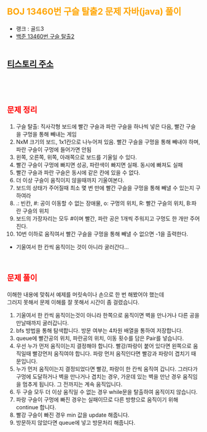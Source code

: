 # <span style="color:orange; font-size:17pt; font-weight:bold">BOJ 13460번 구슬 탈출2 문제 자바(java)  풀이</span>
- 랭크 : 골드3
- [백준 13460번 구슬 탈출2](https://www.acmicpc.net/problem/13460)
<br><br>

## [티스토리 주소](https://hoho325.tistory.com/)
<br><br>

# <span style="color: red; font-size:15pt">문제 정리</span>
1. 구슬 탈출: 직사각형 보드에 빨간 구슬과 파란 구슬을 하나씩 넣은 다음, 빨간 구슬을 구멍을 통해 빼내는 게임
2. NxM 크기의 보드, 1x1칸으로 나누어져 있음. 빨간 구슬을 구멍을 통해 빼내야 하며, 파란 구슬이 구멍에 들어가면 안됨
3. 왼쪽, 오른쪽, 위쪽, 아래쪽으로 보드를 기울일 수 있다.
4. 빨간 구슬이 구멍에 빠지면 성공, 파란색이 빠지면 실패. 동시에 빠져도 실패
5. 빨간 구슬과 파란 구슬은 동시에 같은 칸에 있을 수 없다.
6. 더 이상 구슬이 움직이지 않을때까지 기울여본다.
7. 보드의 상태가 주어질때 최소 몇 번 만에 빨간 구슬을 구멍을 통해 빼낼 수 있는지 구하여라
8. .: 빈칸, #: 공이 이동할 수 없는 장애물, o: 구멍의 위치, R: 빨간 구슬의 위치, B:파란 구슬의 위치
9. 보드의 가장자리는 모두 #이며 빨간, 파란 공은 1개씩 주워지고 구멍도 한 개만 주어진다.
10. 10번 이하로 움직여서 빨간 구슬을 구멍을 통해 빼낼 수 없으면 -1을 출력한다.
* 기울여서 한 칸씩 움직이는 것이 아니라 굴러간다...
<br><br>

# <span style="color: red; font-size:15pt">문제 풀이</span>
이해한 내용에 맞춰서 예제를 머릿속이나 손으로 한 번 해봤어야 했는데  
그러지 못해서 문제 이해를 잘 못해서 시간이 좀 걸렸습니다.
1. 기울여서 한 칸씩 움직이는것이 아니라 한쪽으로 움직이면 벽을 만나거나 다른 공을 만날때까지 굴러갑니다.
2. bfs 방법을 통해 탐색합니다. 방문 여부는 4차원 배열을 통하여 저장합니다.
3. queue에 빨간공의 위치, 파란공의 위치, 이동 횟수를 담은 Pair를 넣습니다.
4. 우선 누가 먼저 움직이는지 결정해야 합니다.
    빨강/파랑이 붙어 있다면 왼쪽으로 움직일때 빨강먼저 움직여야 합니다. 파랑 먼저 움직인다면 빨강과 파랑이 겹치기 때문입니다.
5. 누가 먼저 움직이는지 결정되었다면 빨강, 파랑이 한 칸씩 움직여 갑니다.
    그러다가 구멍에 도달하거나 벽을 만나거나 겹치는 경우, 가운데 있는 벽을 만난 경우 움직임을 멈추게 됩니다. 그 전까지는 계속 움직입니다.
6. 두 구슬 모두 더 이상 움직일 수 없는 경우 while문을 탈출하여 움직이지 않습니다.
7. 파랑 구슬이 구멍에 빠진 경우는 실패이므로 다른 방향으로 움직이기 위해 continue 합니다.
8. 빨강 구슬이 빠진 경우 min 값을 update 해줍니다.
9. 방문하지 않았다면 queue에 넣고 방문처리 해줍니다.